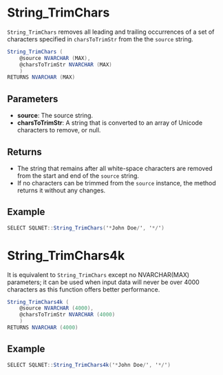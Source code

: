 # String_TrimChars

`String_TrimChars` removes all leading and trailing occurrences of a set of characters specified in `charsToTrimStr` from the the `source` string.

```csharp
String_TrimChars (
	@source NVARCHAR (MAX),
	@charsToTrimStr NVARCHAR (MAX)
	)
RETURNS NVARCHAR (MAX)
```

## Parameters

  - **source**: The source string.
  - **charsToTrimStr**: A string that is converted to an array of Unicode characters to remove, or null.

## Returns

 - The string that remains after all white-space characters are removed from the start and end of the `source` string. 
 - If no characters can be trimmed from the `source` instance, the method returns it without any changes.

## Example

```csharp
SELECT SQLNET::String_TrimChars('*John Doe/', '*/')
```

# String_TrimChars4k

It is equivalent to `String_TrimChars` except no NVARCHAR(MAX) parameters; it can be used when input data will never be over 4000 characters as this function offers better performance.

```csharp
String_TrimChars4k (
	@source NVARCHAR (4000),
	@charsToTrimStr NVARCHAR (4000)
	)
RETURNS NVARCHAR (4000)
```

## Example

```csharp
SELECT SQLNET::String_TrimChars4k('*John Doe/', '*/')
```